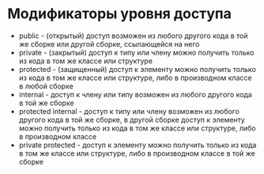 # Модификаторы уровня доступа

* public - (открытый) доступ возможен из любого другого кода в той же сборке или другой сборке, ссылающейся на него
* private - (закрытый) доступ к типу или члену можно получить только из кода в том же классе или структуре
* protected - (защищенный) доступ к элементу можно получить только из кода в том же классе или структуре, либо в производном классе в любой сборке
* internal - доступ к члену или типу возможен из любого другого кода в той же сборке
* protected internal - доступ к типу или члену возможен из любого другого кода в той же сборке, в другой сборке доступ к элементу можно получить только из кода в том же классе или структуре, либо в производном классе
* private protected - доступ к элементу можно получить только из кода в том же классе или структуре, либо в производном классе в той же сборке
